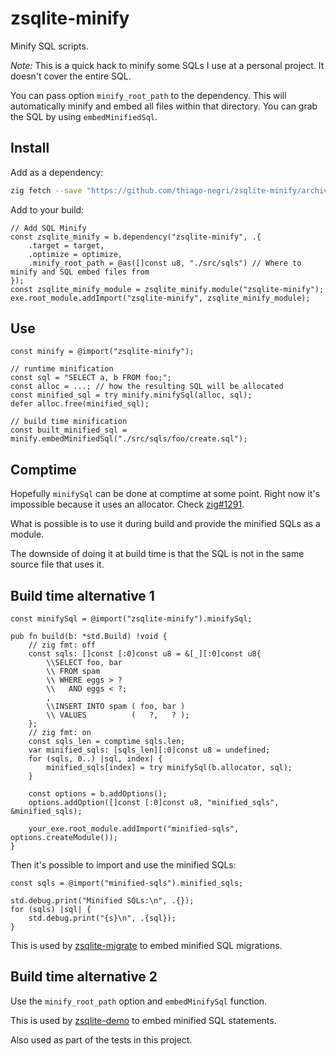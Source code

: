 # zsqlite-minify

Minify SQL scripts.

*Note:* This is a quick hack to minify some SQLs I use at a personal project.  It doesn't cover the entire SQL.

You can pass option `minify_root_path` to the dependency.  This will automatically minify and embed all files within
that directory.  You can grab the SQL by using `embedMinifiedSql`.


## Install

Add as a dependency:

```sh
zig fetch --save "https://github.com/thiago-negri/zsqlite-minify/archive/refs/heads/master.zip"
```

Add to your build:

```zig
// Add SQL Minify
const zsqlite_minify = b.dependency("zsqlite-minify", .{
    .target = target,
    .optimize = optimize,
    .minify_root_path = @as([]const u8, "./src/sqls") // Where to minify and SQL embed files from
});
const zsqlite_minify_module = zsqlite_minify.module("zsqlite-minify");
exe.root_module.addImport("zsqlite-minify", zsqlite_minify_module);
```


## Use

```zig
const minify = @import("zsqlite-minify");

// runtime minification
const sql = "SELECT a, b FROM foo;";
const alloc = ...; // how the resulting SQL will be allocated
const minified_sql = try minify.minifySql(alloc, sql);
defer alloc.free(minified_sql);

// build time minification
const built_minified_sql = minify.embedMinifiedSql("./src/sqls/foo/create.sql");
```


## Comptime

Hopefully `minifySql` can be done at comptime at some point.  Right now it's impossible because it uses an allocator.
Check [zig#1291](https://github.com/ziglang/zig/issues/1291).

What is possible is to use it during build and provide the minified SQLs as a module.

The downside of doing it at build time is that the SQL is not in the same source file that uses it.


## Build time alternative 1

```zig
const minifySql = @import("zsqlite-minify").minifySql;

pub fn build(b: *std.Build) !void {
    // zig fmt: off
    const sqls: []const [:0]const u8 = &[_][:0]const u8{
        \\SELECT foo, bar
        \\ FROM spam
        \\ WHERE eggs > ?
        \\   AND eggs < ?;
        ,
        \\INSERT INTO spam ( foo, bar )
        \\ VALUES          (   ?,   ? );
    };
    // zig fmt: on
    const sqls_len = comptime sqls.len;
    var minified_sqls: [sqls_len][:0]const u8 = undefined;
    for (sqls, 0..) |sql, index| {
        minified_sqls[index] = try minifySql(b.allocator, sql);
    }

    const options = b.addOptions();
    options.addOption([]const [:0]const u8, "minified_sqls", &minified_sqls);

    your_exe.root_module.addImport("minified-sqls", options.createModule());
}
```

Then it's possible to import and use the minified SQLs:

```zig
const sqls = @import("minified-sqls").minified_sqls;

std.debug.print("Minified SQLs:\n", .{});
for (sqls) |sql| {
    std.debug.print("{s}\n", .{sql});
}
```

This is used by [zsqlite-migrate](https://github.com/thiago-negri/zsqlite-migrate) to embed minified SQL migrations.


## Build time alternative 2

Use the `minify_root_path` option and `embedMinifySql` function.

This is used by [zsqlite-demo](https://github.com/thiago-negri/zsqlite-demo) to embed minified SQL statements.

Also used as part of the tests in this project.

